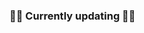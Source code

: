 ### 🚧🚧 Currently updating 🚧🚧

<!--
**CrookIsland/CrookIsland** is a ✨ _special_ ✨ repository because its `README.md` (this file) appears on your GitHub profile.
